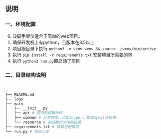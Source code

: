 ## 说明
### 一、环境配置

0. 该脚手架仅适合于简单的web项目。
1. 确保开发机上有python，且版本在3.5以上
2. 项目跟目录下执行 ```python3 -m venv venv && source ./venv/bin/active```
3. 执行 ```pip install -r requirements.txt``` 安装项目所需要的包
4. 执行 ``` python3 run.py ```即启动了项目


### 二、目录结构说明
 ```bash

.
├── README.md
├── logs
├── main
│   ├── __init__.py
│   ├── api # 项目的逻辑代码
│   ├── common # 公共的库，比如logger，建立mysql连接等。
│   └── resource # 存放静态文件的目录
├── requirements.txt # 依赖包配置项
└── run.py # 启动入库

```

